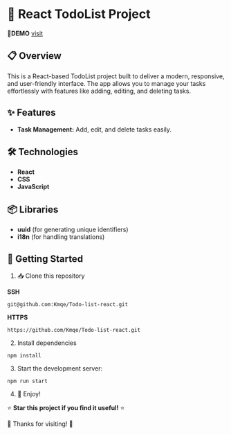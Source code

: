 # 🚀 React TodoList Project
🔗**DEMO** [visit](dotasks-react.netlify.app/)

## 📋 Overview
This is a React-based TodoList project built to deliver a modern, responsive, and user-friendly interface. The app allows you to manage your tasks effortlessly with features like adding, editing, and deleting tasks.

## ✨ Features
- **Task Management:** Add, edit, and delete tasks easily.

## 🛠️ Technologies
- **React**
- **CSS**
- **JavaScript**

## 📦 Libraries
- **uuid** (for generating unique identifiers)
- **i18n** (for handling translations)

## 🏁 Getting Started
1. 📥 Clone this repository

**SSH**
```
git@github.com:Kmqe/Todo-list-react.git
```
**HTTPS**
```
https://github.com/Kmqe/Todo-list-react.git
```

2. Install dependencies
```
npm install
```

3. Start the development server:
```
npm run start
```

4. 🎉 Enjoy!



⭐ **Star this project if you find it useful!** ⭐

🙏 Thanks for visiting! 🙏
